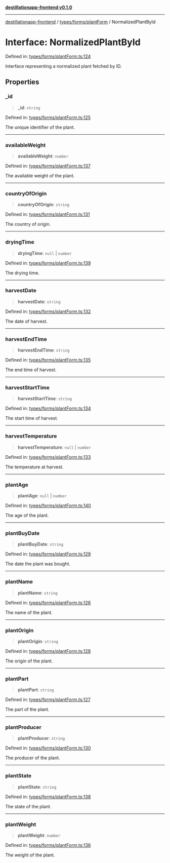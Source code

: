 [**destillationapp-frontend v0.1.0**](../../../../README.md)

***

[destillationapp-frontend](../../../../modules.md) / [types/forms/plantForm](../README.md) / NormalizedPlantById

# Interface: NormalizedPlantById

Defined in: [types/forms/plantForm.ts:124](https://github.com/DestillApp/main/blob/76aba95a5d8c1d9174ebde73d7b50f0ea64b491a/frontend/src/types/forms/plantForm.ts#L124)

Interface representing a normalized plant fetched by ID.

## Properties

### \_id

> **\_id**: `string`

Defined in: [types/forms/plantForm.ts:125](https://github.com/DestillApp/main/blob/76aba95a5d8c1d9174ebde73d7b50f0ea64b491a/frontend/src/types/forms/plantForm.ts#L125)

The unique identifier of the plant.

***

### availableWeight

> **availableWeight**: `number`

Defined in: [types/forms/plantForm.ts:137](https://github.com/DestillApp/main/blob/76aba95a5d8c1d9174ebde73d7b50f0ea64b491a/frontend/src/types/forms/plantForm.ts#L137)

The available weight of the plant.

***

### countryOfOrigin

> **countryOfOrigin**: `string`

Defined in: [types/forms/plantForm.ts:131](https://github.com/DestillApp/main/blob/76aba95a5d8c1d9174ebde73d7b50f0ea64b491a/frontend/src/types/forms/plantForm.ts#L131)

The country of origin.

***

### dryingTime

> **dryingTime**: `null` \| `number`

Defined in: [types/forms/plantForm.ts:139](https://github.com/DestillApp/main/blob/76aba95a5d8c1d9174ebde73d7b50f0ea64b491a/frontend/src/types/forms/plantForm.ts#L139)

The drying time.

***

### harvestDate

> **harvestDate**: `string`

Defined in: [types/forms/plantForm.ts:132](https://github.com/DestillApp/main/blob/76aba95a5d8c1d9174ebde73d7b50f0ea64b491a/frontend/src/types/forms/plantForm.ts#L132)

The date of harvest.

***

### harvestEndTime

> **harvestEndTime**: `string`

Defined in: [types/forms/plantForm.ts:135](https://github.com/DestillApp/main/blob/76aba95a5d8c1d9174ebde73d7b50f0ea64b491a/frontend/src/types/forms/plantForm.ts#L135)

The end time of harvest.

***

### harvestStartTime

> **harvestStartTime**: `string`

Defined in: [types/forms/plantForm.ts:134](https://github.com/DestillApp/main/blob/76aba95a5d8c1d9174ebde73d7b50f0ea64b491a/frontend/src/types/forms/plantForm.ts#L134)

The start time of harvest.

***

### harvestTemperature

> **harvestTemperature**: `null` \| `number`

Defined in: [types/forms/plantForm.ts:133](https://github.com/DestillApp/main/blob/76aba95a5d8c1d9174ebde73d7b50f0ea64b491a/frontend/src/types/forms/plantForm.ts#L133)

The temperature at harvest.

***

### plantAge

> **plantAge**: `null` \| `number`

Defined in: [types/forms/plantForm.ts:140](https://github.com/DestillApp/main/blob/76aba95a5d8c1d9174ebde73d7b50f0ea64b491a/frontend/src/types/forms/plantForm.ts#L140)

The age of the plant.

***

### plantBuyDate

> **plantBuyDate**: `string`

Defined in: [types/forms/plantForm.ts:129](https://github.com/DestillApp/main/blob/76aba95a5d8c1d9174ebde73d7b50f0ea64b491a/frontend/src/types/forms/plantForm.ts#L129)

The date the plant was bought.

***

### plantName

> **plantName**: `string`

Defined in: [types/forms/plantForm.ts:126](https://github.com/DestillApp/main/blob/76aba95a5d8c1d9174ebde73d7b50f0ea64b491a/frontend/src/types/forms/plantForm.ts#L126)

The name of the plant.

***

### plantOrigin

> **plantOrigin**: `string`

Defined in: [types/forms/plantForm.ts:128](https://github.com/DestillApp/main/blob/76aba95a5d8c1d9174ebde73d7b50f0ea64b491a/frontend/src/types/forms/plantForm.ts#L128)

The origin of the plant.

***

### plantPart

> **plantPart**: `string`

Defined in: [types/forms/plantForm.ts:127](https://github.com/DestillApp/main/blob/76aba95a5d8c1d9174ebde73d7b50f0ea64b491a/frontend/src/types/forms/plantForm.ts#L127)

The part of the plant.

***

### plantProducer

> **plantProducer**: `string`

Defined in: [types/forms/plantForm.ts:130](https://github.com/DestillApp/main/blob/76aba95a5d8c1d9174ebde73d7b50f0ea64b491a/frontend/src/types/forms/plantForm.ts#L130)

The producer of the plant.

***

### plantState

> **plantState**: `string`

Defined in: [types/forms/plantForm.ts:138](https://github.com/DestillApp/main/blob/76aba95a5d8c1d9174ebde73d7b50f0ea64b491a/frontend/src/types/forms/plantForm.ts#L138)

The state of the plant.

***

### plantWeight

> **plantWeight**: `number`

Defined in: [types/forms/plantForm.ts:136](https://github.com/DestillApp/main/blob/76aba95a5d8c1d9174ebde73d7b50f0ea64b491a/frontend/src/types/forms/plantForm.ts#L136)

The weight of the plant.
